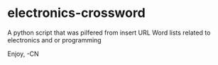 electronics-crossword
=====================
A python script that was pilfered from insert URL
Word lists related to electronics and or programming

Enjoy, -CN
